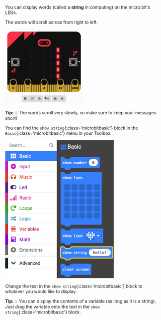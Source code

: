 You can display words (called a **string** in computing) on the micro:bit's LEDs. 

The words will scroll across from right to left.

<img src="images/scrolling-words.gif" alt="The text 'Here are some words' scrolling on the micro:bit simulator's LEDs" width="250"/>

**Tip:** 💡 The words scroll very slowly, so make sure to keep your messages short!

You can find the `show string`{:class='microbitbasic'} block in the `Basic`{:class='microbitbasic'} menu in your Toolbox.

<img src="images/show-string-location.png" alt="The Basic menu, with the 'show string' block highlighted." width="350"/>

Change the text in the `show string`{:class='microbitbasic'} block to whatever you would like to display.

**Tip:** 💡 You can display the contents of a variable (as long as it is a string). Just drag the variable onto the text in the `show string`{:class='microbitbasic'} block.
